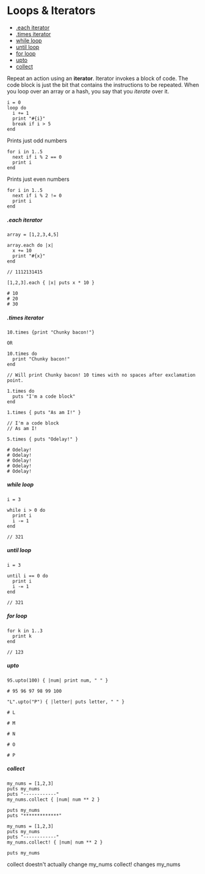 # Loops & Iterators

* [.each iterator](#each_iterator)
* [.times iterator](#times_iterator)
* [while loop](#while_loop)
* [until loop](#until_loop)
* [for loop](#for_loop)
* [upto](#upto)
* [collect](#collect)

Repeat an action using an **iterator**. Iterator invokes a block of code.  The code block is just the bit that contains the instructions to be repeated. When you loop over an array or a hash, you say that you *iterate* over it.

```
i = 0
loop do
  i += 1
  print "#{i}"
  break if i > 5
end
```

Prints just odd numbers
```
for i in 1..5
  next if i % 2 == 0
  print i
end
```
Prints just even numbers
```
for i in 1..5
  next if i % 2 != 0
  print i
end
```

##### <a name="each_iterator">.each iterator</a>
```
array = [1,2,3,4,5]

array.each do |x|
  x += 10
  print "#{x}"
end

// 1112131415
```
```
[1,2,3].each { |x| puts x * 10 }

# 10
# 20
# 30
```

##### <a name="times_iterator">.times iterator</a>
```
10.times {print "Chunky bacon!"}

OR

10.times do
  print "Chunky bacon!"
end

// Will print Chunky bacon! 10 times with no spaces after exclamation point.
```
```
1.times do
  puts "I'm a code block"
end

1.times { puts "As am I!" }

// I'm a code block
// As am I!
```
```
5.times { puts "Odelay!" }

# Odelay!
# Odelay!
# Odelay!
# Odelay!
# Odelay!
```

##### <a name="while_loop">while loop</a>

```
i = 3

while i > 0 do
  print i
  i -= 1
end

// 321
```

##### <a name="until_loop">until loop</a>

```
i = 3

until i == 0 do
  print i
  i -= 1
end

// 321
```

##### <a name="for_loop">for loop</a>

```
for k in 1..3
  print k
end

// 123
```

##### <a name="upto">upto</a>

```
95.upto(100) { |num| print num, " " }

# 95 96 97 98 99 100
```
```
"L".upto("P") { |letter| puts letter, " " }

# L

# M

# N

# O

# P
```

##### <a name="collect">collect</a>

```
my_nums = [1,2,3]
puts my_nums
puts "------------"
my_nums.collect { |num| num ** 2 }

puts my_nums
puts "*************"

my_nums = [1,2,3]
puts my_nums
puts "------------"
my_nums.collect! { |num| num ** 2 }

puts my_nums
```
collect doestn't actually change my_nums
collect! changes my_nums
